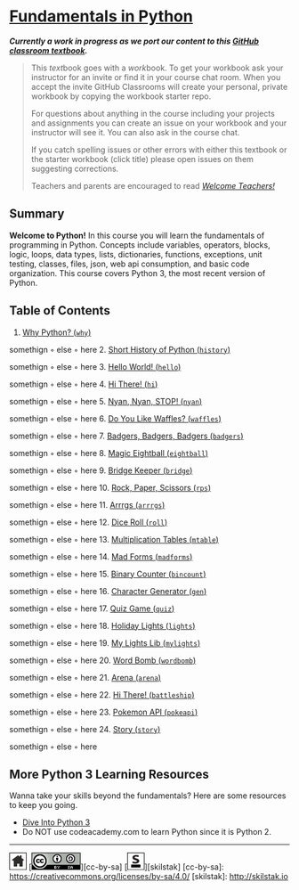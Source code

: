 # [Fundamentals in Python][work]
[work]: https://github.com/skilstak/pyfun-work/blob/gh-pages/README.md

***Currently a work in progress as we port our content to this [GitHub
classroom textbook][text-work].***

[text-work]: https://blog.skilstak.io/github-as-text-book-and-work-book-828ffada9542#.etr9ts7me

>  This *text*book goes with a *work*book. To get your workbook ask your
>  instructor for an invite or find it in your course chat room.
>  When you accept the invite GitHub Classrooms will create your 
>  personal, private workbook by copying the workbook starter repo.
> 
>  For questions about anything in the course including your projects
>  and assignments you can create an issue on your workbook and your
>  instructor will see it. You can also ask in the course chat.
> 
>  If you catch spelling issues or other errors with either this textbook
>  or the starter workbook (click title) please open issues on them
>  suggesting corrections.
>  
>  Teachers and parents are encouraged to
>  read [*Welcome Teachers!*](teachers/README.md)

## Summary
**Welcome to Python!** In this course you will learn the fundamentals
of programming in Python. Concepts include variables, operators,
blocks, logic, loops, data types, lists, dictionaries, functions,
exceptions, unit testing, classes, files, json, web api consumption,
and basic code organization. This course covers Python 3, the most
recent version of Python.

## Table of Contents
1. [Why Python? (`why`)](why/README.md)

  somethign ◦ else ◦ here
2. [Short History of Python (`history`)](history/README.md)

  somethign ◦ else ◦ here
3. [Hello World! (`hello`)](hello/README.md)

  somethign ◦ else ◦ here
4. [Hi There! (`hi`)](hi/README.md)

  somethign ◦ else ◦ here
5. [Nyan, Nyan, STOP! (`nyan`)](nyan/README.md)

  somethign ◦ else ◦ here
6. [Do You Like Waffles? (`waffles`)](waffles/README.md)

  somethign ◦ else ◦ here
7. [Badgers, Badgers, Badgers (`badgers`)](badgers/README.md)

  somethign ◦ else ◦ here
8. [Magic Eightball (`eightball`)](eightball/README.md)

  somethign ◦ else ◦ here
9. [Bridge Keeper (`bridge`)](bridge/README.md)

  somethign ◦ else ◦ here
10. [Rock, Paper, Scissors (`rps`)](rps/README.md)

  somethign ◦ else ◦ here
11. [Arrrgs (`arrrgs`)](arrrgs/README.md)

  somethign ◦ else ◦ here
12. [Dice Roll (`roll`)](roll/README.md)

  somethign ◦ else ◦ here
13. [Multiplication Tables (`mtable`)](mtable/README.md)

  somethign ◦ else ◦ here
14. [Mad Forms (`madforms`)](madforms/README.md)

  somethign ◦ else ◦ here
15. [Binary Counter (`bincount`)](bincount/README.md)

  somethign ◦ else ◦ here
16. [Character Generator (`gen`)](gen/README.md)

  somethign ◦ else ◦ here
17. [Quiz Game (`quiz`)](quiz/README.md)

  somethign ◦ else ◦ here
18. [Holiday Lights (`lights`)](lights/README.md)

  somethign ◦ else ◦ here
19. [My Lights Lib (`mylights`)](mylights/README.md)

  somethign ◦ else ◦ here
20. [Word Bomb (`wordbomb`)](wordbomb/README.md)

  somethign ◦ else ◦ here
21. [Arena (`arena`)](arena/README.md)

  somethign ◦ else ◦ here
22. [Hi There! (`battleship`)](battleship/README.md)

  somethign ◦ else ◦ here
23. [Pokemon API (`pokeapi`)](pokeapi/README.md)

  somethign ◦ else ◦ here
24. [Story (`story`)](story/README.md)

  somethign ◦ else ◦ here

## More Python 3 Learning Resources
Wanna take your skills beyond the fundamentals? Here are some
resources to keep you going.

* [Dive Into Python 3](http://www.diveintopython3.net)
* Do NOT use codeacademy.com to learn Python since it is Python 2.

---
[![home](/assets/home-bw.png)](/README.md)
[![cc-by-sa](/assets/cc-by-sa.png)][cc-by-sa]
[![skilstak](/assets/skilstak-logo-bw.png)][skilstak]
[cc-by-sa]: https://creativecommons.org/licenses/by-sa/4.0/
[skilstak]: http://skilstak.io


